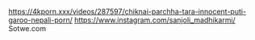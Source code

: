 https://4kporn.xxx/videos/287597/chiknai-parchha-tara-innocent-puti-garoo-nepali-porn/
https://www.instagram.com/sanjoli_madhikarmi/
Sotwe.com

